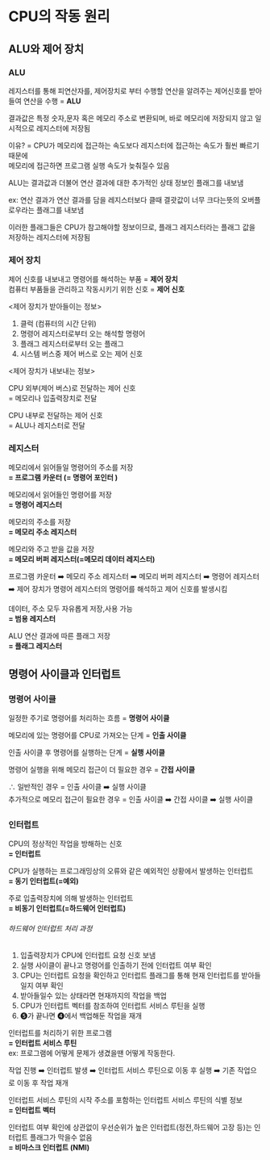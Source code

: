 # CPU의 작동 원리

## ALU와 제어 장치

### ALU

레지스터를 통해 피연산자를, 제어장치로 부터 수행할 연산을 알려주는 제어신호를 받아 들여 연산을 수행 = **ALU**

결과값은 특정 숫자,문자 혹은 메모리 주소로 변환되며, 바로 메모리에 저장되지 않고 일시적으로 레지스터에 저장됨

이유? = CPU가 메모리에 접근하는 속도보다 레지스터에 접근하는 속도가 훨씬 빠르기 때문에<br>
메모리에 접근하면 프로그램 실행 속도가 늦춰질수 있음

ALU는 결과값과 더불어 연산 결과에 대한 추가적인 상태 정보인 플래그를 내보냄

ex: 연산 결과가 연산 결과를 담을 레지스터보다 클때 결괏값이 너무 크다는뜻의 오버플로우라는 플래그를 내보냄

이러한 플래그들은 CPU가 참고해야할 정보이므로, 플래그 레지스터라는 플래그 값을 저장하는 레지스터에 저장됨

### 제어 장치

제어 신호를 내보내고 명령어를 해석하는 부품 = **제어 장치**<br>
컴퓨터 부품들을 관리하고 작동시키기 위한 신호 = **제어 신호**

<제어 장치가 받아들이는 정보>

<ol>
  <li>클럭 (컴퓨터의 시간 단위)</li>
  <li>명령어 레지스터로부터 오는 해석할 명령어</li> <li>플래그 레지스터로부터 오는 플래그</li>
  <li>시스템 버스중 제어 버스로 오는 제어 신호</li>
</ol>

<제어 장치가 내보내는 정보>

CPU 외부(제어 버스)로 전달하는 제어 신호<br>
= 메모리나 입출력장치로 전달 

CPU 내부로 전달하는 제어 신호<br>
= ALU나 레지스터로 전달

### 레지스터

메모리에서 읽어들일 명령어의 주소를 저장<br>
**= 프로그램 카운터 (= 명령어 포인터 )**

메모리에서 읽어들인 명령어를 저장<br>
**= 명령어 레지스터**

메모리의 주소를 저장<br> 
**= 메모리 주소 레지스터**

메모리와 주고 받을 값을 저장<br> 
**= 메모리 버퍼 레지스터(=메모리 데이터 레지스터)**

프로그램 카운터 ➡️ 메모리 주소 레지스터 ➡️ 메모리 버퍼 레지스터 ➡️ 명령어 레지스터<br> 
➡️ 제어 장치가 명령어 레지스터의 명령어를 해석하고 제어 신호를 발생시킴

데이터, 주소 모두 자유롭게 저장,사용 가능<br>
**= 범용 레지스터**

ALU 연산 결과에 따른 플래그 저장<br>
**= 플래그 레지스터**

## 명령어 사이클과 인터럽트

### 명령어 사이클

일정한 주기로 명령어를 처리하는 흐름 = **명령어 사이클**

메모리에 있는 명령어를 CPU로 가져오는 단계 = **인출 사이클**

인출 사이클 후 명령어를 실행하는 단계 = **실행 사이클**

명령어 실행을 위해 메모리 접근이 더 필요한 경우 = **간접 사이클**

∴ 일반적인 경우 = 인출 사이클 ➡️ 실행 사이클<br>
추가적으로 메모리 접근이 필요한 경우 = 인출 사이클 ➡️ 간접 사이클 ➡️ 실행 사이클

### 인터럽트

CPU의 정상적인 작업을 방해하는 신호<br>
**= 인터럽트**

CPU가 실행하는 프로그래밍상의 오류와 같은 예외적인 상황에서 발생하는 인터럽트<br>
**= 동기 인터럽트(=예외)**

주로 입출력장치에 의해 발생하는 인터럽트<br>
**= 비동기 인터럽트(=하드웨어 인터럽트)**

###### 하드웨어 인터럽트 처리 과정
<ol>
  <li>입출력장치가 CPU에 인터럽트 요청 신호 보냄</li>
  <li>실행 사이클이 끝나고 명령어를 인출하기 전에 인터럽트 여부 확인</li>
  <li>CPU는 인터럽트 요청을 확인하고 인터럽트 플래그를 통해 현재 인터럽트를 받아들일지 여부 확인</li>
  <li>받아들일수 있는 상태라면 현재까지의 작업을 백업</li>
  <li>CPU가 인터럽트 벡터를 참조하여 인터럽트 서비스 루틴을 실행</li>
  <li>❺가 끝나면 ❹에서 백업해둔 작업을 재개</li>
</ol>

인터럽트를 처리하기 위한 프로그램<br> 
**= 인터럽트 서비스 루틴**<br>
ex: 프로그램에 어떻게 문제가 생겼을땐 어떻게 작동한다.

작업 진행 ➡️ 인터럽트 발생 ➡️ 인터럽트 서비스 루틴으로 이동 후 실행 ➡️ 기존 작업으로 이동 후 작업 재개 

인터럽트 서비스 루틴의 시작 주소를 포함하는 인터럽트 서비스 루틴의 식별 정보<br>
**= 인터럽트 벡터**

인터럽트 여부 확인에 상관없이 우선순위가 높은 인터럽트(정전,하드웨어 고장 등)는 인터럽트 플래그가 막을수 없음<br>
**= 비마스크 인터럽트 (NMI)**